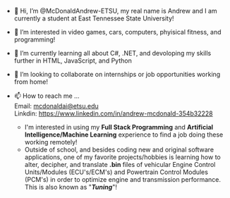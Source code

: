 - 👋 Hi, I’m @McDonaldAndrew-ETSU, my real name is Andrew and I am currently a student at East Tennessee State University!
- 👀 I’m interested in video games, cars, computers, phyisical fitness, and programming!
- 🌱 I’m currently learning all about C#, .NET, and devoloping my skills further in HTML, JavaScript, and Python  
- 💞️ I’m looking to collaborate on internships or job opportunities working from home!
- 📫 How to reach me ...  
Email: mcdonaldai@etsu.edu    
Linkdin: https://www.linkedin.com/in/andrew-mcdonald-354b32228

   - I'm interested in using my **Full Stack Programming** and **Artificial Intelligence/Machine Learning** experience to find a job doing these working remotely!
   - Outside of school, and besides coding new and original software applications, one of my favorite projects/hobbies is  learning how to alter, decipher, and translate **.bin** files of vehicular Engine Control Units/Modules (ECU's/ECM's) and Powertrain Control Modules (PCM's) in order to optimize engine and transmission performance.  This is also known as "***Tuning***"!

<!---
McDonaldAndrew-ETSU/McDonaldAndrew-ETSU is a ✨ special ✨ repository because its `README.md` (this file) appears on your GitHub profile.
You can click the Preview link to take a look at your changes.
--->
